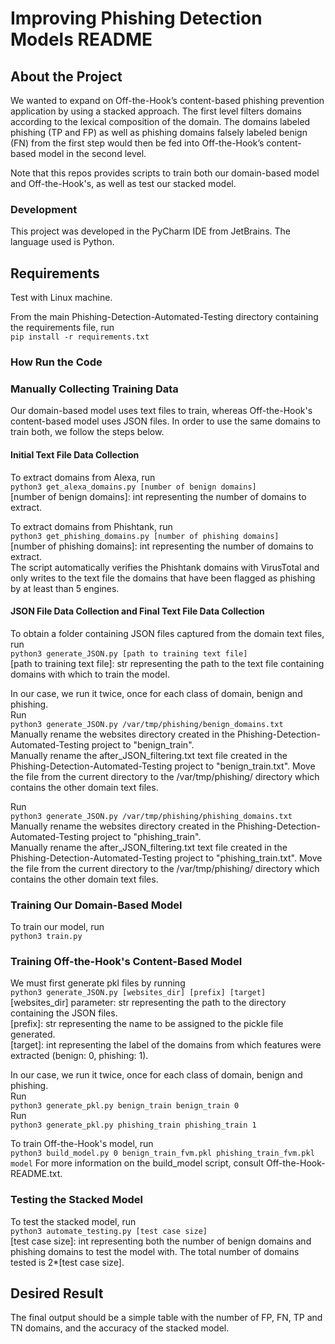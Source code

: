 # Improving Phishing Detection Models README

## About the Project
We wanted to expand on Off-the-Hook’s content-based phishing prevention application by using a stacked approach. The first level filters domains according to the lexical composition of the domain. The domains labeled phishing (TP and FP) as well as phishing domains falsely labeled benign (FN) from the first step would then be fed into Off-the-Hook’s content-based model in the second level.   

Note that this repos provides scripts to train both our domain-based model and Off-the-Hook's, as well as test our stacked model.

### Development
This project was developed in the PyCharm IDE from JetBrains. The language used is Python.
 
## Requirements
Test with Linux machine.

From the main Phishing-Detection-Automated-Testing directory containing the requirements file, run   
`pip install -r requirements.txt`
 
### How Run the Code

### Manually Collecting Training Data
Our domain-based model uses text files to train, whereas Off-the-Hook's content-based model uses JSON files. In order to use the same domains to train both, we follow the steps below.

#### Initial Text File Data Collection
To extract domains from Alexa, run   
`python3 get_alexa_domains.py [number of benign domains]`   
  [number of benign domains]: int representing the number of domains to extract.  

To extract domains from Phishtank, run   
`python3 get_phishing_domains.py [number of phishing domains]`   
   [number of phishing domains]: int representing the number of domains to extract.   
The script automatically verifies the Phishtank domains with VirusTotal and only writes to the text file the domains that have been flagged as phishing by at least than 5 engines. 

#### JSON File Data Collection and Final Text File Data Collection
To obtain a folder containing JSON files captured from the domain text files, run   
`python3 generate_JSON.py [path to training text file]`   
  [path to training text file]: str representing the path to the text file containing domains with which to train the model.   

In our case, we run it twice, once for each class of domain, benign and phishing.   
Run   
`python3 generate_JSON.py /var/tmp/phishing/benign_domains.txt`   
Manually rename the websites directory created in the Phishing-Detection-Automated-Testing project to "benign_train".   
Manually rename the after_JSON_filtering.txt text file created in the Phishing-Detection-Automated-Testing project to "benign_train.txt". Move the file from the current directory to the /var/tmp/phishing/ directory which contains the other domain text files.    

Run   
`python3 generate_JSON.py /var/tmp/phishing/phishing_domains.txt`   
Manually rename the websites directory created in the Phishing-Detection-Automated-Testing project to "phishing_train".   
Manually rename the after_JSON_filtering.txt text file created in the Phishing-Detection-Automated-Testing project to "phishing_train.txt". Move the file from the current directory to the /var/tmp/phishing/ directory which contains the other domain text files.    


### Training Our Domain-Based Model
To train our model, run   
`python3 train.py`   


### Training Off-the-Hook's Content-Based Model
We must first generate pkl files by running   
`python3 generate_JSON.py [websites_dir] [prefix] [target]`   
  [websites_dir] parameter: str representing the path to the directory containing the JSON files.   
  [prefix]: str representing the name to be assigned to the pickle file generated.   
  [target]: int representing the label of the domains from which features were extracted (benign: 0, phishing: 1).   

In our case, we run it twice, once for each class of domain, benign and phishing.   
Run  
`python3 generate_pkl.py benign_train benign_train 0`  
Run  
`python3 generate_pkl.py phishing_train phishing_train 1`  

To train Off-the-Hook's model, run  
`python3 build_model.py 0 benign_train_fvm.pkl phishing_train_fvm.pkl model`
For more information on the build_model script, consult Off-the-Hook-README.txt.

### Testing the Stacked Model
To test the stacked model, run   
`python3 automate_testing.py [test case size]`   
  [test case size]: int representing both the number of benign domains and phishing domains to test the model with. The total number of domains tested is 2*[test case size].

## Desired Result
The final output should be a simple table with the number of FP, FN, TP and TN domains, and the accuracy of the stacked model.
